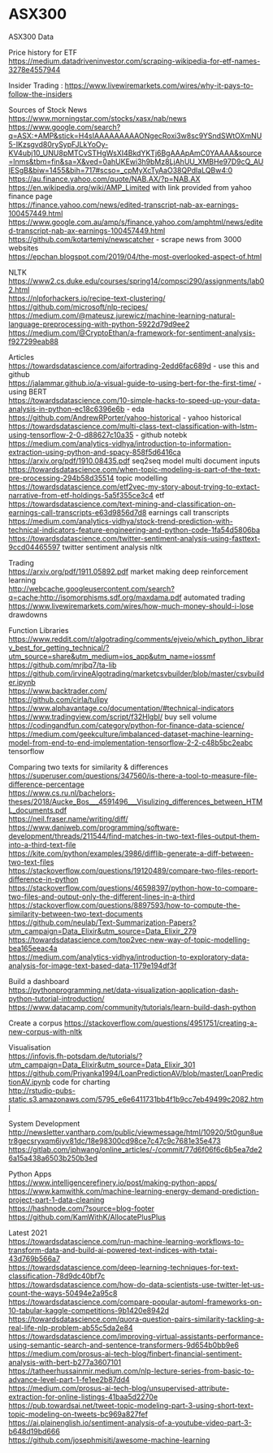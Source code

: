 # ASX300  
ASX300 Data  

Price history for ETF  
https://medium.datadriveninvestor.com/scraping-wikipedia-for-etf-names-3278e4557944  

Insider Trading : https://www.livewiremarkets.com/wires/why-it-pays-to-follow-the-insiders  

Sources of Stock News   
https://www.morningstar.com/stocks/xasx/nab/news  
https://www.google.com/search?q=ASX:+AMP&stick=H4sIAAAAAAAAAONgecRoxi3w8sc9YSndSWtOXmNU5-IKzsgvd80rySypFJLkYoOy-KV4ubj10_UNU8pMTCvSTHgWsXI4BkdYKTj6BgAAApAmC0YAAAA&source=lnms&tbm=fin&sa=X&ved=0ahUKEwi3h9bMz8LjAhUU_XMBHe97D9cQ_AUIESgB&biw=1455&bih=717#scso=_cpMyXcTyAaO38QPdlaLQBw4:0  
https://au.finance.yahoo.com/quote/NAB.AX/?p=NAB.AX  
https://en.wikipedia.org/wiki/AMP_Limited with link provided from yahoo finance page  
https://finance.yahoo.com/news/edited-transcript-nab-ax-earnings-100457449.html
https://www.google.com.au/amp/s/finance.yahoo.com/amphtml/news/edited-transcript-nab-ax-earnings-100457449.html  
https://github.com/kotartemiy/newscatcher - scrape news from 3000 websites  
https://epchan.blogspot.com/2019/04/the-most-overlooked-aspect-of.html  

NLTK  
https://www2.cs.duke.edu/courses/spring14/compsci290/assignments/lab02.html  
https://nlpforhackers.io/recipe-text-clustering/  
https://github.com/microsoft/nlp-recipes/  
https://medium.com/@mateusz.jurewicz/machine-learning-natural-language-preprocessing-with-python-5922d79d9ee2  
https://medium.com/@CryptoEthan/a-framework-for-sentiment-analysis-f927299eab88  

Articles  
https://towardsdatascience.com/aifortrading-2edd6fac689d - use this and github  
https://jalammar.github.io/a-visual-guide-to-using-bert-for-the-first-time/  - using BERT  
https://towardsdatascience.com/10-simple-hacks-to-speed-up-your-data-analysis-in-python-ec18c6396e6b  - eda  
https://github.com/AndrewRPorter/yahoo-historical - yahoo historical  
https://towardsdatascience.com/multi-class-text-classification-with-lstm-using-tensorflow-2-0-d88627c10a35 - github notebk  
https://medium.com/analytics-vidhya/introduction-to-information-extraction-using-python-and-spacy-858f5d6416ca  
https://arxiv.org/pdf/1910.08435.pdf seq2seq model multi document inputs  
https://towardsdatascience.com/when-topic-modeling-is-part-of-the-text-pre-processing-294b58d35514  topic modelling  
https://towardsdatascience.com/etf2vec-my-story-about-trying-to-extact-narrative-from-etf-holdings-5a5f355ce3c4  etf  
https://towardsdatascience.com/text-mining-and-classification-on-earnings-call-transcripts-e63d9856d7d8 earnings call transcripts  
https://medium.com/analytics-vidhya/stock-trend-prediction-with-technical-indicators-feature-engineering-and-python-code-1fa54d5806ba  
https://towardsdatascience.com/twitter-sentiment-analysis-using-fasttext-9ccd04465597 twitter sentiment analysis nltk  

Trading  
https://arxiv.org/pdf/1911.05892.pdf market making deep reinforcement learning  
http://webcache.googleusercontent.com/search?q=cache:http://isomorphisms.sdf.org/maxdama.pdf  automated trading  
https://www.livewiremarkets.com/wires/how-much-money-should-i-lose drawdowns  


Function Libraries
https://www.reddit.com/r/algotrading/comments/ejveio/which_python_library_best_for_getting_technical/?utm_source=share&utm_medium=ios_app&utm_name=iossmf  
https://github.com/mrjbq7/ta-lib  
https://github.com/irvineAlgotrading/marketcsvbuilder/blob/master/csvbuilder.ipynb  
https://www.backtrader.com/  
https://github.com/cirla/tulipy  
https://www.alphavantage.co/documentation/#technical-indicators  
https://www.tradingview.com/script/f32HlgbI/  buy sell volume  
https://codingandfun.com/category/python-for-finance-data-science/  
https://medium.com/geekculture/imbalanced-dataset-machine-learning-model-from-end-to-end-implementation-tensorflow-2-2-c48b5bc2eabc  tensorflow  

Comparing two texts for similarity & differences  
https://superuser.com/questions/347560/is-there-a-tool-to-measure-file-difference-percentage  
https://www.cs.ru.nl/bachelors-theses/2018/Aucke_Bos___4591496___Visulizing_differences_between_HTML_documents.pdf  
https://neil.fraser.name/writing/diff/  
https://www.daniweb.com/programming/software-development/threads/211544/find-matches-in-two-text-files-output-them-into-a-third-text-file  
https://kite.com/python/examples/3986/difflib-generate-a-diff-between-two-text-files  
https://stackoverflow.com/questions/19120489/compare-two-files-report-difference-in-python  
https://stackoverflow.com/questions/46598397/python-how-to-compare-two-files-and-output-only-the-different-lines-in-a-third  
https://stackoverflow.com/questions/8897593/how-to-compute-the-similarity-between-two-text-documents  
https://github.com/neulab/Text-Summarization-Papers?utm_campaign=Data_Elixir&utm_source=Data_Elixir_279  
https://towardsdatascience.com/top2vec-new-way-of-topic-modelling-bea165eeac4a  
https://medium.com/analytics-vidhya/introduction-to-exploratory-data-analysis-for-image-text-based-data-1179e194df3f  


Build a dashboard  
https://pythonprogramming.net/data-visualization-application-dash-python-tutorial-introduction/  
https://www.datacamp.com/community/tutorials/learn-build-dash-python  

Create a corpus
https://stackoverflow.com/questions/4951751/creating-a-new-corpus-with-nltk  

Visualisation  
https://infovis.fh-potsdam.de/tutorials/?utm_campaign=Data_Elixir&utm_source=Data_Elixir_301  
https://github.com/Priyanka1994/LoanPredictionAV/blob/master/LoanPredictionAV.ipynb  code for charting  
http://rstudio-pubs-static.s3.amazonaws.com/5795_e6e6411731bb4f1b9cc7eb49499c2082.html  

System Development  
http://newsletter.vantharp.com/public/viewmessage/html/10920/5t0gun8uetr8gecsryxqm6iyv81dc/18e98300cd98ce7c47c9c7681e35e473  
https://gitlab.com/jphwang/online_articles/-/commit/77d6f06f6c6b5ea7de26a15a438a6503b250b3ed  

Python Apps  
https://www.intelligencerefinery.io/post/making-python-apps/  
https://www.kamwithk.com/machine-learning-energy-demand-prediction-project-part-1-data-cleaning  
https://hashnode.com/?source=blog-footer  
https://github.com/KamWithK/AllocatePlusPlus  


Latest 2021  
https://towardsdatascience.com/run-machine-learning-workflows-to-transform-data-and-build-ai-powered-text-indices-with-txtai-43d769b566a7  
https://towardsdatascience.com/deep-learning-techniques-for-text-classification-78d9dc40bf7c  
https://towardsdatascience.com/how-do-data-scientists-use-twitter-let-us-count-the-ways-50494e2a95c8  
https://towardsdatascience.com/compare-popular-automl-frameworks-on-10-tabular-kaggle-competitions-9b1420e8942d  
https://towardsdatascience.com/quora-question-pairs-similarity-tackling-a-real-life-nlp-problem-ab55c5da2e84  
https://towardsdatascience.com/improving-virtual-assistants-performance-using-semantic-search-and-sentence-transformers-9d654b0bb9e6  
https://medium.com/prosus-ai-tech-blog/finbert-financial-sentiment-analysis-with-bert-b277a3607101  
https://tatheerhussainmir.medium.com/nlp-lecture-series-from-basic-to-advance-level-part-1-fe1ee2b87dd4  
https://medium.com/prosus-ai-tech-blog/unsupervised-attribute-extraction-for-online-listings-41baa5d2270e  
https://pub.towardsai.net/tweet-topic-modeling-part-3-using-short-text-topic-modeling-on-tweets-bc969a827fef  
https://ai.plainenglish.io/sentiment-analysis-of-a-youtube-video-part-3-b648d19bd666  
https://github.com/josephmisiti/awesome-machine-learning  

